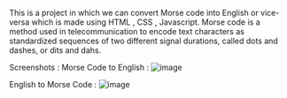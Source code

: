 This is a project in which we can convert Morse code into English or vice-versa which is made using HTML , CSS , Javascript.
Morse code is a method used in telecommunication to encode text characters as standardized sequences of two different signal durations, called dots and dashes, or dits and dahs.

Screenshots :
  Morse Code to English :
  ![image](https://github.com/Tanmayee006/Morse-code-Translator/assets/149505841/862ae5f9-e539-43c3-886a-ed9989433aef)

  English to Morse Code :
  ![image](https://github.com/Tanmayee006/Morse-code-Translator/assets/149505841/3aa2f258-b55d-420d-8768-277062931a42)
